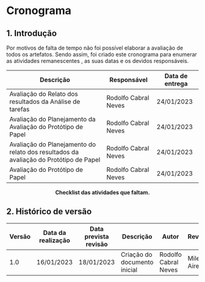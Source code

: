 # Cronograma

## 1. Introdução

Por motivos de falta de tempo não foi possível elaborar a avaliação de todos os artefatos. Sendo assim, foi criado este cronograma para enumerar as atividades remanescentes , as suas datas e os devidos responsáveis.


|  Descrição | Responsável | Data de entrega |
|-----------|-----------|-----------|
| Avaliação do Relato dos resultados da Análise de tarefas | Rodolfo Cabral Neves | 24/01/2023 |
| Avaliação do Planejamento da Avaliação do Protótipo de Papel | Rodolfo Cabral Neves | 24/01/2023 |
| Avaliação do Planejamento do relato dos resultados da avaliação do Protótipo de Papel | Rodolfo Cabral Neves | 24/01/2023 |
| Avaliação do Protótipo de Papel | Rodolfo Cabral Neves | 24/01/2023 |

<figcaption align='center'>
    <b>Checklist das atividades que faltam.</b>
</figcaption>

## 2. Histórico de versão

| Versão | Data da realização | Data prevista revisão | Descrição | Autor | Revisor |
|--------|------|------|-----------|-------|---------|
| 1.0    | 16/01/2023 | 18/01/2023 | Criação do documento inicial | Rodolfo Cabral Neves | Milena Aires |